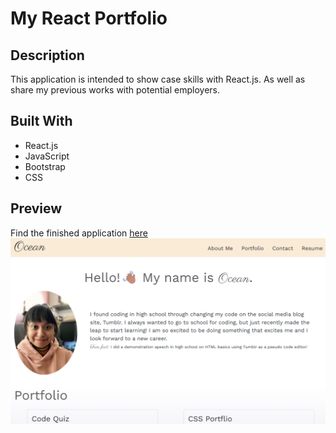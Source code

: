 # My React Portfolio

## Description
This application is intended to show case skills with React.js. As well as share my previous works with potential employers.

## Built With
* React.js
* JavaScript
* Bootstrap
* CSS

## Preview
Find the finished application [here](https://oceanlatte.github.io/portfolio/)
![react-portfolio-preview](./src/assets/images/oceans-portfolio.png)
